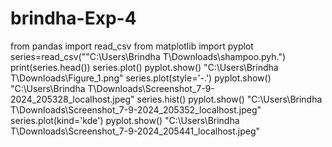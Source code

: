 # brindha-Exp-4
from pandas import read_csv
from matplotlib import pyplot
series=read_csv(""C:\Users\Brindha T\Downloads\shampoo.pyh.")
print(series.head())
series.plot()
pyplot.show()
"C:\Users\Brindha T\Downloads\Figure_1.png"
series.plot(style='-.')
pyplot.show()
"C:\Users\Brindha T\Downloads\Screenshot_7-9-2024_205328_localhost.jpeg"
series.hist()
pyplot.show()
"C:\Users\Brindha T\Downloads\Screenshot_7-9-2024_205352_localhost.jpeg"
series.plot(kind='kde')
pyplot.show()
"C:\Users\Brindha T\Downloads\Screenshot_7-9-2024_205441_localhost.jpeg"
